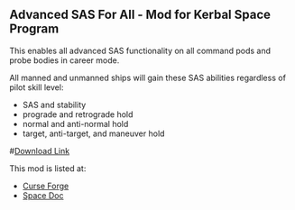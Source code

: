 ## Advanced SAS For All - Mod for Kerbal Space Program
This enables all advanced SAS functionality on all command pods and probe bodies in career mode.

All manned and unmanned ships will gain these SAS abilities regardless of pilot skill level:
* SAS and stability
* prograde and retrograde hold
* normal and anti-normal hold
* target, anti-target, and maneuver hold

#[Download Link](https://github.com/rodmcnew/KSP-Mod-AdvancedSASForAll/archive/1.0.1.zip)

This mod is listed at:
* [Curse Forge](http://kerbal.curseforge.com/projects/advanced-sas-for-all)
* [Space Doc](http://spacedock.info/mod/725/Advanced%20SAS%20For%20All)
